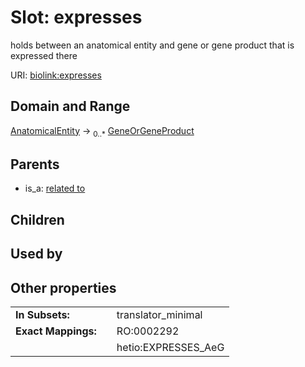 
# Slot: expresses


holds between an anatomical entity and gene or gene product that is expressed there

URI: [biolink:expresses](https://w3id.org/biolink/vocab/expresses)


## Domain and Range

[AnatomicalEntity](AnatomicalEntity.md) ->  <sub>0..*</sub> [GeneOrGeneProduct](GeneOrGeneProduct.md)

## Parents

 *  is_a: [related to](related_to.md)

## Children


## Used by


## Other properties

|  |  |  |
| --- | --- | --- |
| **In Subsets:** | | translator_minimal |
| **Exact Mappings:** | | RO:0002292 |
|  | | hetio:EXPRESSES_AeG |


